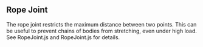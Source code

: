 
## Rope Joint
The rope joint restricts the maximum distance between two points. This
can be useful to prevent chains of bodies from stretching, even under
high load. See RopeJoint.js and RopeJoint.js for details.
